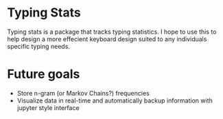 # Typing Stats
Typing stats is a package that tracks typing statistics. 
I hope to use this to help design a more effecient keyboard design suited to any individuals specific typing needs.

# Future goals
* Store n-gram (or Markov Chains?) frequencies
* Visualize data in real-time and automatically backup information with jupyter style interface
